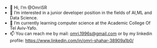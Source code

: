 - 👋 Hi, I’m @OmriSR
- 👀 I’m interested in a junior developer position in the fields of AI,ML and Data Science.
- 🌱 I’m currently learning computer science at the Academic College Of Tel Aviv-Yafo. 
- 📫 You can reach me by mail: omri.1996s@gmail.com or by my linkedin profile: https://www.linkedin.com/in/omri-shahar-38909a1b0/

<!---
OmriSR/OmriSR is a ✨ special ✨ repository because its `README.md` (this file) appears on your GitHub profile.
You can click the Preview link to take a look at your changes.
--->
